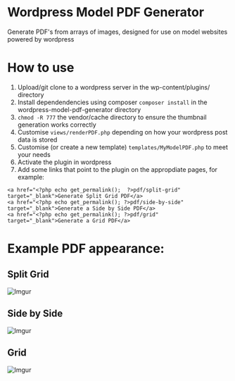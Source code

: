 # Wordpress Model PDF Generator
Generate PDF's from arrays of images, designed for use on model websites powered by wordpress

# How to use
1. Upload/git clone to a wordpress server in the wp-content/plugins/ directory
2. Install dependendencies using composer `composer install` in the wordpress-model-pdf-generator directory
3. `chmod -R 777` the vendor/cache directory to ensure the thumbnail generation works correctly
4. Customise `views/renderPDF.php` depending on how your wordpress post data is stored
5. Customise (or create a new template) `templates/MyModelPDF.php` to meet your needs
6. Activate the plugin in wordpress
7. Add some links that point to the plugin on the appropdiate pages, for example:

```
<a href="<?php echo get_permalink();  ?>pdf/split-grid" target="_blank">Generate Split Grid PDF</a>
<a href="<?php echo get_permalink(); ?>pdf/side-by-side" target="_blank">Generate a Side by Side PDF</a>
<a href="<?php echo get_permalink(); ?>pdf/grid" target="_blank">Generate a Grid PDF</a>
```

# Example PDF appearance:
## Split Grid
![Imgur](http://i.imgur.com/tEzpLzKl.jpg)

## Side by Side
![Imgur](http://i.imgur.com/3nemgOOl.jpg)

## Grid
![Imgur](http://i.imgur.com/O841zMal.jpg)
